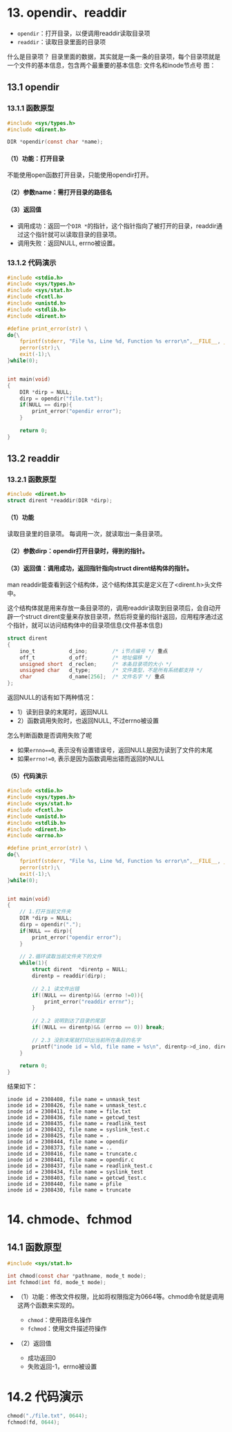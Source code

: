 # 13. opendir、readdir

+ `opendir`：打开目录，以便调用readdir读取目录项
+ `readdir`：读取目录里面的目录项

什么是目录项？
目录里面的数据，其实就是一条一条的目录项，每个目录项就是一个文件的基本信息，包含两个最重要的基本信息: 文件名和inode节点号
图：

## 13.1 opendir

### 13.1.1 函数原型

```c
#include <sys/types.h>
#include <dirent.h>

DIR *opendir(const char *name);
```

#### （1）功能：打开目录

不能使用open函数打开目录，只能使用opendir打开。

#### （2）参数name：需打开目录的路径名

#### （3）返回值

+ 调用成功：返回一个`DIR *`的指针，这个指针指向了被打开的目录，readdir通过这个指针就可以读取目录的目录项。
+ 调用失败：返回NULL, errno被设置。

### 13.1.2 代码演示

```c
#include <stdio.h>
#include <sys/types.h>
#include <sys/stat.h>
#include <fcntl.h>
#include <unistd.h>
#include <stdlib.h>
#include <dirent.h>

#define print_error(str) \
do{\
    fprintf(stderr, "File %s, Line %d, Function %s error\n",__FILE__, __LINE__, __func__);\
    perror(str);\
    exit(-1);\
}while(0);


int main(void)
{
    DIR *dirp = NULL;
    dirp = opendir("file.txt");
    if(NULL == dirp){
        print_error("opendir error");
    }
    
    return 0;
}
```

## 13.2 readdir

### 13.2.1 函数原型

```c
#include <dirent.h>
struct dirent *readdir(DIR *dirp);
```

#### （1）功能

读取目录里的目录项。
每调用一次，就读取出一条目录项。

#### （2）参数dirp：opendir打开目录时，得到的指针。

#### （3）返回值：调用成功，返回指针指向struct dirent结构体的指针。

man readdir能查看到这个结构体，这个结构体其实是定义在了<dirent.h>头文件中。

这个结构体就是用来存放一条目录项的，调用readdir读取到目录项后，会自动开辟一个struct dirent变量来存放目录项，然后将变量的指针返回，应用程序通过这个指针，就可以访问结构体中的目录项信息(文件基本信息)

```c
struct dirent
{
    ino_t           d_ino;        /* i节点编号 */ 重点
    off_t           d_off;        /* 地址偏移 */
    unsigned short  d_reclen;     /* 本条目录项的大小 */
    unsigned char   d_type;       /* 文件类型，不是所有系统都支持 */
    char            d_name[256];  /* 文件名字 */ 重点
};
```

返回NULL的话有如下两种情况：
+ 1）读到目录的末尾时，返回NULL
+ 2）函数调用失败时，也返回NULL, 不过errno被设置

怎么判断函数是否调用失败了呢
+ 如果`ernno==0`, 表示没有设置错误号，返回NULL是因为读到了文件的末尾  
+ 如果`errno!=0`, 表示是因为函数调用出错而返回的NULL  

#### （5）代码演示

```c
#include <stdio.h>
#include <sys/types.h>
#include <sys/stat.h>
#include <fcntl.h>
#include <unistd.h>
#include <stdlib.h>
#include <dirent.h>
#include <errno.h>

#define print_error(str) \
do{\
    fprintf(stderr, "File %s, Line %d, Function %s error\n",__FILE__, __LINE__, __func__);\
    perror(str);\
    exit(-1);\
}while(0);


int main(void)
{
    // 1.打开当前文件夹
    DIR *dirp = NULL;
    dirp = opendir(".");
    if(NULL == dirp){
        print_error("opendir error");
    }
    
    // 2.循环读取当前文件夹下的文件
    while(1){
        struct dirent  *direntp = NULL;
        direntp = readdir(dirp);
        
        // 2.1 读文件出错
        if((NULL == direntp)&& (errno !=0)){
            print_error("readdir errnr");
        }
        
        // 2.2 说明到达了目录的尾部
        if((NULL == direntp)&& (errno == 0)) break;
        
        // 2.3 没到末尾就打印出当前所在条目的名字
        printf("inode id = %ld, file name = %s\n", direntp->d_ino, direntp->d_name);
    }
    
    return 0;
}
```

结果如下：

```shell
inode id = 2308408, file name = unmask_test
inode id = 2308426, file name = unmask_test.c
inode id = 2308411, file name = file.txt
inode id = 2308436, file name = getcwd_test
inode id = 2308435, file name = readlink_test
inode id = 2308432, file name = syslink_test.c
inode id = 2308425, file name = .
inode id = 2308444, file name = opendir
inode id = 2308373, file name = ..
inode id = 2308416, file name = truncate.c
inode id = 2308441, file name = opendir.c
inode id = 2308437, file name = readlink_test.c
inode id = 2308434, file name = syslink_test
inode id = 2308403, file name = getcwd_test.c
inode id = 2308440, file name = pfile
inode id = 2308430, file name = truncate
```
  
# 14. chmode、fchmod

## 14.1 函数原型

```c
#include <sys/stat.h>

int chmod(const char *pathname, mode_t mode);
int fchmod(int fd, mode_t mode);

```

+ （1）功能：修改文件权限，比如将权限指定为0664等。chmod命令就是调用这两个函数来实现的。
  + `chmod`：使用路径名操作
  + `fchmod`：使用文件描述符操作

+ （2）返回值
  + 成功返回0
  + 失败返回-1，errno被设置

# 14.2 代码演示

  ```c
  chmod("./file.txt", 0644);
  fchmod(fd, 0644);
  ```

